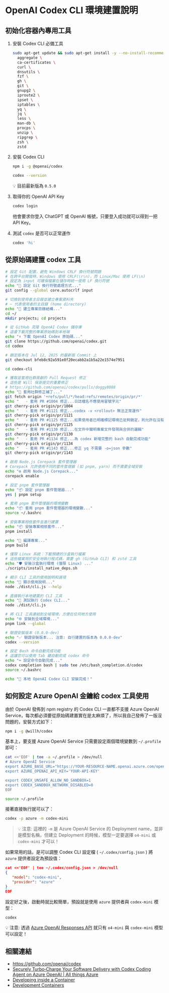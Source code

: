 # OpenAI Codex CLI 環境建置說明

## 初始化容器內專用工具

1. 安裝 Codex CLI 必備工具

   ```sh
   sudo apt-get update && sudo apt-get install -y --no-install-recommends \
     aggregate \
     ca-certificates \
     curl \
     dnsutils \
     fzf \
     gh \
     git \
     gnupg2 \
     iproute2 \
     ipset \
     iptables \
     yq \
     jq \
     less \
     man-db \
     procps \
     unzip \
     ripgrep \
     zsh \
     zstd
   ```

2. 安裝 Codex CLI

   ```sh
   npm i -g @openai/codex

   codex --version
   ```

   💡 目前最新版為 `0.5.0`

3. 取得你的 OpenAI API Key

   ```sh
   codex login
   ```

   他會要求你登入 ChatGPT 或 OpenAI 帳號，只要登入成功就可以得到一把 API Key。

4. 測試 `codex` 是否可以正常運作

   ```sh
   codex 'hi'
   ```

## 從原始碼建置 codex 工具

```sh
# 設定 Git 配置，避免 Windows CRLF 換行符號問題
# 在跨平台開發時，Windows 使用 CRLF(\r\n)，而 Linux/Mac 使用 LF(\n)
# 設定為 input 可確保檔案在儲存時統一使用 LF 換行符號
echo "📝 設定 Git 換行符號處理方式..."
git config --global core.autocrlf input

# 切換到使用者主目錄並建立專案資料夾
# ~ 代表使用者的主目錄 (home directory)
echo "📁 建立專案目錄結構..."
cd ~/
mkdir projects; cd projects

# 從 GitHub 克隆 OpenAI Codex 儲存庫
# 這會下載完整的專案原始碼到本地端
echo "⬇️ 下載 OpenAI Codex 原始碼..."
git clone https://github.com/openai/codex.git
cd codex

# 鎖定版本在 Jul 12, 2025 的最新版 Commit 上
git checkout bfeb8c92a591e8f20ecabb2a1b5a22e1574e7951

cd codex-cli

# 獲取並套用社群貢獻的 Pull Request 修正
# 這些是 Will 保哥提交的重要修正
# https://github.com/openai/codex/pulls/doggy8088
echo "🔧 套用社群修正補丁..."
git fetch origin '+refs/pull/*/head:refs/remotes/origin/pr/*'
echo "   - 套用 PR #1004 修正...日誌檔名不應使用冒號字元"
git cherry-pick origin/pr/1004
echo "   - 套用 PR #1121 修正...codex -v <rollout> 無法正常運作"
git cherry-pick origin/pr/1121
echo "   - 套用 PR #1125 修正...如果使用者已明確標記環境已足夠鎖定，則允許在沒有沙盒的情況下執行。"
git cherry-pick origin/pr/1125
echo "   - 套用 PR #1130 修正...在文件中闡明專案文件發現與合併的邏輯"
git cherry-pick origin/pr/1130
echo "   - 套用 PR #1134 修正...為 codex 新增完整的 bash 自動完成功能"
git cherry-pick origin/pr/1134
echo "   - 套用 PR #1143 修正...修正 yq 不需要 -o=json 參數"
git cherry-pick origin/pr/1143

# 啟用 Node.js Corepack 套件管理器
# Corepack 允許使用不同的套件管理器 (如 pnpm, yarn) 而不需要全域安裝
echo "⚙️ 啟用 Node.js Corepack..."
corepack enable

# 設定 pnpm 套件管理器
echo "📦 設定 pnpm 套件管理器..."
yes | pnpm setup

# 套用 pnpm 套件管理器的環境變數
echo "📦 套用 pnpm 套件管理器的環境變數..."
source ~/.bashrc

# 安裝專案相依套件並進行建置
echo "📦 安裝專案相依套件..."
pnpm install

echo "🔨 編譯專案..."
pnpm build

# 僅限 Linux 系統：下載預建的沙盒執行檔案
# 這些檔案用於安全地執行程式碼，需要 gh (GitHub CLI) 和 zstd 工具
echo "🛡️ 安裝沙盒執行環境 (僅限 Linux) ..."
./scripts/install_native_deps.sh

# 顯示 CLI 工具的使用說明和選項
echo "📖 顯示使用說明..."
node ./dist/cli.js --help

# 直接執行本地建置的 CLI 工具
echo "🚀 測試執行 Codex CLI..."
node ./dist/cli.js

# 將 CLI 工具連結到全域環境，方便在任何地方使用
echo "🌐 安裝到全域環境..."
pnpm link --global

# 驗證安裝版本 (0.0.0-dev)
echo "✅ 驗證安裝版本... 注意: 自行建置的版本為 0.0.0-dev"
codex --version

# 設定 Bash 命令自動完成功能
# 這讓您可以使用 Tab 鍵自動完成 codex 命令
echo "⌨️ 設定命令自動完成..."
codex completion bash | sudo tee /etc/bash_completion.d/codex
source ~/.bashrc

echo "🎉 本地 OpenAI Codex CLI 安裝完成！"
```

## 如何設定 Azure OpenAI 金鑰給 codex 工具使用

由於 OpenAI 發佈到 npm registry 的 Codex CLI 一直都不支援 Azure OpenAI Service，每次都必須要從原始碼建置實在是太麻煩了，所以我自己發佈了一版沒問題的，安裝方式如下：

```sh
npm i -g @willh/codex
```

基本上，要支援 Azure OpenAI Service 只需要設定兩個環境變數到 `~/.profile` 即可：

```sh
cat <<'EOF' | tee -a ~/.profile > /dev/null
# Azure OpenAI Service
export AZURE_BASE_URL="https://YOUR-RESOURCE-NAME.openai.azure.com/openai"
export AZURE_OPENAI_API_KEY='YOUR-API-KEY'

export CODEX_UNSAFE_ALLOW_NO_SANDBOX=1
export CODEX_SANDBOX_NETWORK_DISABLED=0
EOF

source ~/.profile
```

接著直接執行就可以了：

```sh
codex -p azure -m codex-mini
```

> 💡 注意: 這裡的 `-m` 是 Azure OpenAI Service 的 Deployment name，並非是模型名稱，但建立 Deployment 的時候，模型一定要選擇 `o4-mini` 或 `codex-mini` 才可以！

如果常用的話，是可以調整 Codex CLI 設定檔 ( `~/.codex/config.json` ) 將 `azure` 提供者設定為預設值：

```json
cat <<'EOF' | tee ~/.codex/config.json > /dev/null
{
   "model": "codex-mini",
   "provider": "azure"
}
EOF
```

設定好之後，啟動時就比較簡單，預設就是使用 `azure` 提供者與 `codex-mini` 模型：

```sh
codex
```

💡 注意: 透過 [Azure OpenAI Responses API](https://learn.microsoft.com/en-us/azure/ai-foundry/openai/how-to/responses?WT.mc_id=DT-MVP-4015686&tabs=rest-api) 就只有 `o4-mini` 與 `codex-mini` 模型可以設定！


## 相關連結

- <https://github.com/openai/codex>
- [Securely Turbo‑Charge Your Software Delivery with Codex Coding Agent on Azure OpenAI | All things Azure](https://devblogs.microsoft.com/all-things-azure/securely-turbo%E2%80%91charge-your-software-delivery-with-the-codex-coding-agent-on-azure-openai/)
- [Developing inside a Container](https://code.visualstudio.com/docs/devcontainers/containers)
- [Development Containers](https://containers.dev/)

